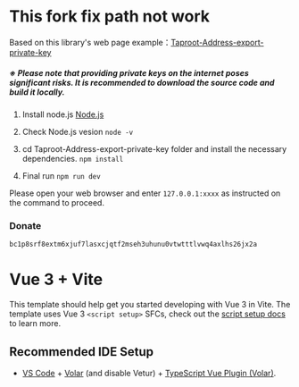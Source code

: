 # This fork fix path not work

Based on this library's web page example：[Taproot-Address-export-private-key](https://taproot-address-export-private-key.pages.dev/)
##### ※ Please note that providing private keys on the internet poses significant risks. It is recommended to download the source code and build it locally. 

1. Install node.js [Node.js](https://nodejs.org/en/download)    
2. Check Node.js vesion
`node -v`

3. cd Taproot-Address-export-private-key folder and install the necessary dependencies. `npm install`

4. Final run `npm run dev`

Please open your web browser and enter `127.0.0.1:xxxx` as instructed on the command to proceed.

### Donate  
`bc1p8srf8extm6xjuf7lasxcjqtf2mseh3uhunu0vtwtttlvwq4axlhs26jx2a`

# Vue 3 + Vite

This template should help get you started developing with Vue 3 in Vite. The template uses Vue 3 `<script setup>` SFCs, check out the [script setup docs](https://v3.vuejs.org/api/sfc-script-setup.html#sfc-script-setup) to learn more.

## Recommended IDE Setup

- [VS Code](https://code.visualstudio.com/) + [Volar](https://marketplace.visualstudio.com/items?itemName=Vue.volar) (and disable Vetur) + [TypeScript Vue Plugin (Volar)](https://marketplace.visualstudio.com/items?itemName=Vue.vscode-typescript-vue-plugin).
